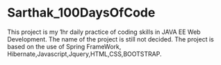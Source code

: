 # Sarthak_100DaysOfCode

This project is my 1hr daily practice of coding skills in JAVA EE Web Development. The name of the project is still not decided. The project is based
on the use of Spring FrameWork, Hibernate,Javascript,Jquery,HTML,CSS,BOOTSTRAP. 
